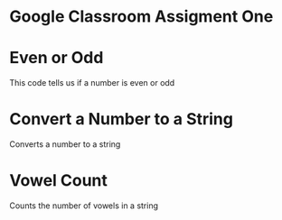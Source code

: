 # Google Classroom Assigment One
# Even or Odd

This code tells us if a number is even or odd

# Convert a Number to a String

Converts a number to a string

# Vowel Count

Counts the number of vowels in a string
